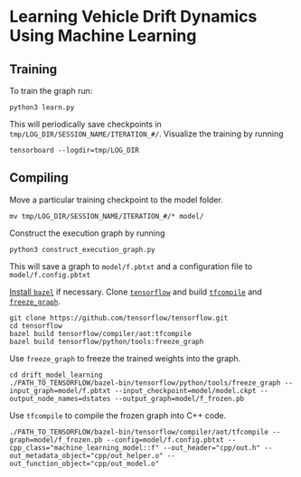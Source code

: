 # Learning Vehicle Drift Dynamics Using Machine Learning

## Training

To train the graph run:

    python3 learn.py

This will periodically save checkpoints in ```tmp/LOG_DIR/SESSION_NAME/ITERATION_#/```.
Visualize the training by running

    tensorboard --logdir=tmp/LOG_DIR

## Compiling

Move a particular training checkpoint to the model folder.

    mv tmp/LOG_DIR/SESSION_NAME/ITERATION_#/* model/

Construct the execution graph by running

    python3 construct_execution_graph.py

This will save a graph to ```model/f.pbtxt``` and a configuration file to ```model/f.config.pbtxt```

[Install ```bazel```](https://docs.bazel.build/versions/master/install.html) if necessary.
Clone [```tensorflow```](https://github.com/tensorflow/tensorflow) and build [```tfcompile```](https://www.tensorflow.org/performance/xla/tfcompile) and [```freeze_graph```](https://github.com/tensorflow/tensorflow/blob/master/tensorflow/python/tools/freeze_graph.py).

    git clone https://github.com/tensorflow/tensorflow.git
    cd tensorflow
    bazel build tensorflow/compiler/aot:tfcompile
    bazel build tensorflow/python/tools:freeze_graph

Use ```freeze_graph``` to freeze the trained weights into the graph.

    cd drift_model_learning
    ./PATH_TO_TENSORFLOW/bazel-bin/tensorflow/python/tools/freeze_graph --input_graph=model/f.pbtxt --input_checkpoint=model/model.ckpt --output_node_names=dstates --output_graph=model/f_frozen.pb


Use ```tfcompile``` to compile the frozen graph into C++ code.

    ./PATH_TO_TENSORFLOW/bazel-bin/tensorflow/compiler/aot/tfcompile --graph=model/f_frozen.pb --config=model/f.config.pbtxt --cpp_class="machine_learning_model::f" --out_header="cpp/out.h" --out_metadata_object="cpp/out_helper.o" --out_function_object="cpp/out_model.o"

